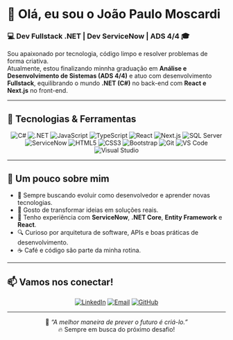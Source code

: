 # 👋 Olá, eu sou o João Paulo Moscardi

### 💻 Dev Fullstack .NET | Dev ServiceNow | ADS 4/4 🎓

Sou apaixonado por tecnologia, código limpo e resolver problemas de forma criativa.  
Atualmente, estou finalizando minnha graduação em **Análise e Desenvolvimento de Sistemas (ADS 4/4)** e atuo com desenvolvimento **Fullstack**, equilibrando o mundo **.NET (C#)** no back-end com **React e Next.js** no front-end.

---

## 🚀 Tecnologias & Ferramentas

<div align="center">
  
![C#](https://img.shields.io/badge/-C%23-239120?style=for-the-badge&logo=c-sharp&logoColor=white)
![.NET](https://img.shields.io/badge/-.NET-512BD4?style=for-the-badge&logo=dotnet&logoColor=white)
![JavaScript](https://img.shields.io/badge/-JavaScript-F7DF1E?style=for-the-badge&logo=javascript&logoColor=black)
![TypeScript](https://img.shields.io/badge/-TypeScript-3178C6?style=for-the-badge&logo=typescript&logoColor=white)
![React](https://img.shields.io/badge/-React-20232A?style=for-the-badge&logo=react&logoColor=61DAFB)
![Next.js](https://img.shields.io/badge/-Next.js-000000?style=for-the-badge&logo=nextdotjs&logoColor=white)
![SQL Server](https://img.shields.io/badge/-SQL%20Server-CC2927?style=for-the-badge&logo=microsoft-sql-server&logoColor=white)
![ServiceNow](https://img.shields.io/badge/-ServiceNow-00A1E0?style=for-the-badge&logo=servicenow&logoColor=white)
![HTML5](https://img.shields.io/badge/-HTML5-E34F26?style=for-the-badge&logo=html5&logoColor=white)
![CSS3](https://img.shields.io/badge/-CSS3-1572B6?style=for-the-badge&logo=css3&logoColor=white)
![Bootstrap](https://img.shields.io/badge/-Bootstrap-7952B3?style=for-the-badge&logo=bootstrap&logoColor=white)
![Git](https://img.shields.io/badge/-Git-F05032?style=for-the-badge&logo=git&logoColor=white)
![VS Code](https://img.shields.io/badge/-VS%20Code-0078D4?style=for-the-badge&logo=visual-studio-code&logoColor=white)
![Visual Studio](https://img.shields.io/badge/-Visual%20Studio-5C2D91?style=for-the-badge&logo=visual-studio&logoColor=white)
  
</div>

---

## 🌱 Um pouco sobre mim

- 🎯 Sempre buscando evoluir como desenvolvedor e aprender novas tecnologias.  
- 🧩 Gosto de transformar ideias em soluções reais.  
- 🧠 Tenho experiência com **ServiceNow**, **.NET Core**, **Entity Framework** e **React**.  
- 🔍 Curioso por arquitetura de software, APIs e boas práticas de desenvolvimento.  
- ☕ Café e código são parte da minha rotina.


---

## 📫 Vamos nos conectar!

<div align="center">

[![LinkedIn](https://img.shields.io/badge/-LinkedIn-0A66C2?style=for-the-badge&logo=linkedin&logoColor=white)](https://www.linkedin.com/in/moscardijoao/)
[![Email](https://img.shields.io/badge/-Email-D14836?style=for-the-badge&logo=gmail&logoColor=white)](joaomoscardi15@gmail.com)
[![GitHub](https://img.shields.io/badge/-GitHub-181717?style=for-the-badge&logo=github&logoColor=white)](https://github.com/J0ax771zz)

</div>

---

<div align="center">

💬 *“A melhor maneira de prever o futuro é criá-lo.”*  
🔥 Sempre em busca do próximo desafio!

</div>
